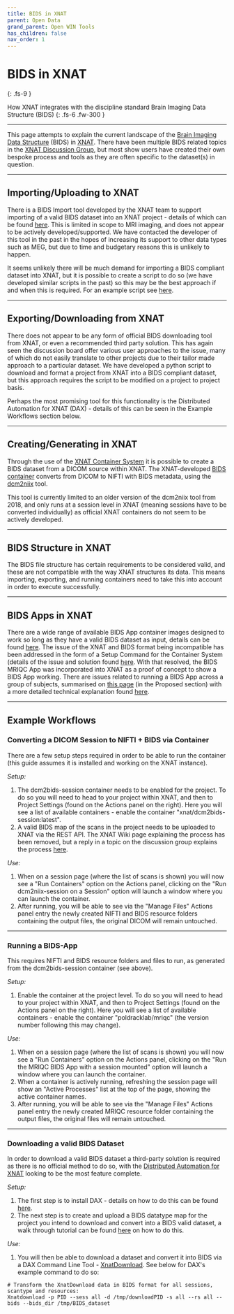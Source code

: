 ```yaml
---
title: BIDS in XNAT
parent: Open Data
grand_parent: Open WIN Tools
has_children: false
nav_order: 1
---
```



# BIDS in XNAT
{: .fs-9 }

How XNAT integrates with the discipline standard Brain Imaging Data Structure (BIDS)
{: .fs-6 .fw-300 }

---

This page attempts to explain the current landscape of the [Brain Imaging Data Structure](https://bids.neuroimaging.io) (BIDS) in [XNAT](https://www.xnat.org/). There have been multiple BIDS related topics in the [XNAT Discussion Group](https://groups.google.com/forum/#!forum/xnat_discussion), but most show users have created their own bespoke process and tools as they are often specific to the dataset(s) in question.

---

## Importing/Uploading to XNAT

There is a BIDS Import tool developed by the XNAT team to support importing of a valid BIDS dataset into an XNAT project - details of which can be found [here](https://bitbucket.org/mohanar_radiologics/xnat_bids_importer/src/master/). This is limited in scope to MRI imaging, and does not appear to be actively developed/supported. We have contacted the developer of this tool in the past in the hopes of increasing its support to other data types such as MEG, but due to time and budgetary reasons this is unlikely to happen.

It seems unlikely there will be much demand for importing a BIDS compliant dataset into XNAT, but it is possible to create a script to do so (we have developed similar scripts in the past) so this may be the best approach if and when this is required. For an example script see [here](https://issues.dpuk.org/dpuk/node/snippets/10).

---

## Exporting/Downloading from XNAT

There does not appear to be any form of official BIDS downloading tool from XNAT, or even a recommended third party solution. This has again seen the discussion board offer various user approaches to the issue, many of which do not easily translate to other projects due to their tailor made approach to a particular dataset. We have developed a python script to download and format a project from XNAT into a BIDS compliant dataset, but this approach requires the script to be modified on a project to project basis.

Perhaps the most promising tool for this functionality is the Distributed Automation for XNAT (DAX) - details of this can be seen in the Example Workflows section below.

---

## Creating/Generating in XNAT

Through the use of the [XNAT Container System](https://wiki.xnat.org/container-service/) it is possible to create a BIDS dataset from a DICOM source within XNAT. The XNAT-developed [BIDS container](https://github.com/NrgXnat/docker-images/tree/master/dcm2bids-session) converts from DICOM to NIFTI with BIDS metadata, using the [dcm2niix](https://github.com/rordenlab/dcm2niix) tool.

This tool is currently limited to an older version of the dcm2niix tool from 2018, and only runs at a session level in XNAT (meaning sessions have to be converted individually) as official XNAT containers do not seem to be actively developed.

---

## BIDS Structure in XNAT

The BIDS file structure has certain requirements to be considered valid, and these are not compatible with the way XNAT structures its data. This means importing, exporting, and running containers need to take this into account in order to execute successfully.

---

## BIDS Apps in XNAT

There are a wide range of available BIDS App container images designed to work so long as they have a valid BIDS dataset as input, details can be found [here](https://bids-apps.neuroimaging.io/). The issue of the XNAT and BIDS format being incompatible has been addressed in the form of a Setup Command for the Container System (details of the issue and solution found [here](https://wiki.xnat.org/container-service/setup-commands-53674443.html). With that resolved, the BIDS MRIQC App was incorporated into XNAT as a proof of concept to show a BIDS App working. There are issues related to running a BIDS App across a group of subjects, summarised on [this page](https://wiki.xnat.org/container-service/list-of-containers-and-commands-36372911.html) (in the Proposed section) with a more detailed technical explanation found [here](https://wiki.xnat.org/container-service/bulk-launching-containers-35029445.html).

---

## Example Workflows

### Converting a DICOM Session to NIFTI + BIDS via Container

There are a few setup steps required in order to be able to run the container (this guide assumes it is installed and working on the XNAT instance).

*Setup:*

1. The dcm2bids-session container needs to be enabled for the project. To do so you will need to head to your project within XNAT, and then to Project Settings (found on the Actions panel on the right). Here you will see a list of available containers - enable the container "xnat/dcm2bids-session:latest".
2. A valid BIDS map of the scans in the project needs to be uploaded to XNAT via the REST API. The XNAT Wiki page explaining the process has been removed, but a reply in a topic on the discussion group explains the process [here](https://groups.google.com/g/xnat_discussion/c/qPXd_L2r-6Y/m/SC5Jxzj9AgAJ).

*Use:*

1. When on a session page (where the list of scans is shown) you will now see a "Run Containers" option on the Actions panel, clicking on the "Run dcm2niix-session on a Session" option will launch a window where you can launch the container.
2. After running, you will be able to see via the "Manage Files" Actions panel entry the newly created NIFTI and BIDS resource folders containing the output files, the original DICOM will remain untouched.

---

### Running a BIDS-App

This requires NIFTI and BIDS resource folders and files to run, as generated from the dcm2bids-session container (see above).

*Setup:*

1. Enable the container at the project level. To do so you will need to head to your project within XNAT, and then to Project Settings (found on the Actions panel on the right). Here you will see a list of available containers - enable the container "poldracklab/mriqc" (the version number following this may change).

*Use:*

1. When on a session page (where the list of scans is shown) you will now see a "Run Containers" option on the Actions panel, clicking on the "Run the MRIQC BIDS App with a session mounted" option will launch a window where you can launch the container.
2. When a container is actively running, refreshing the session page will show an "Active Processes" list at the top of the page, showing the active container names.
3. After running, you will be able to see via the "Manage Files" Actions panel entry the newly created MRIQC resource folder containing the output files, the original files will remain untouched.

---

### Downloading a valid BIDS Dataset

In order to download a valid BIDS dataset a third-party solution is required as there is no official method to do so, with the [Distributed Automation for XNAT](https://github.com/VUIIS/dax (DAX)) looking to be the most feature complete.

*Setup:*

1. The first step is to install DAX - details on how to do this can be found [here](https://dax.readthedocs.io/en/latest/).
2. The next step is to create and upload a BIDS datatype map for the project you intend to download and convert into a BIDS valid dataset, a walk through tutorial can be found [here](https://dax.readthedocs.io/en/latest/BIDS_walkthrough.html) on how to do this.

*Use:*

1. You will then be able to download a dataset and convert it into BIDS via a DAX Command Line Tool - [XnatDownload](https://dax.readthedocs.io/en/latest/dax_command_line_tools.html#xnatdownload). See below for DAX's example command to do so:

```
# Transform the XnatDownload data in BIDS format for all sessions, scantype and resources:
Xnatdownload -p PID --sess all -d /tmp/downloadPID -s all --rs all --bids --bids_dir /tmp/BIDS_dataset
```
